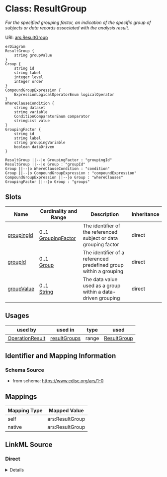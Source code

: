 # Class: ResultGroup


_For the specified grouping factor, an indication of the specific group of subjects or data records associated with the analysis result._





URI: [ars:ResultGroup](https://www.cdisc.org/ars/1-0/ResultGroup)


```mermaid
erDiagram
ResultGroup {
    string groupValue  
}
Group {
    string id  
    string label  
    integer level  
    integer order  
}
CompoundGroupExpression {
    ExpressionLogicalOperatorEnum logicalOperator  
}
WhereClauseCondition {
    string dataset  
    string variable  
    ConditionComparatorEnum comparator  
    stringList value  
}
GroupingFactor {
    string id  
    string label  
    string groupingVariable  
    boolean dataDriven  
}

ResultGroup ||--|o GroupingFactor : "groupingId"
ResultGroup ||--|o Group : "groupId"
Group ||--|o WhereClauseCondition : "condition"
Group ||--|o CompoundGroupExpression : "compoundExpression"
CompoundGroupExpression ||--}o Group : "whereClauses"
GroupingFactor ||--}o Group : "groups"

```



<!-- no inheritance hierarchy -->


## Slots

| Name | Cardinality and Range | Description | Inheritance |
| ---  | --- | --- | --- |
| [groupingId](groupingId.md) | 0..1 <br/> [GroupingFactor](GroupingFactor.md) | The identifier of the referenced subject or data grouping factor | direct |
| [groupId](groupId.md) | 0..1 <br/> [Group](Group.md) | The identifier of a referenced predefined group within a grouping | direct |
| [groupValue](groupValue.md) | 0..1 <br/> [String](String.md) | The data value used as a group within a data-driven grouping | direct |





## Usages

| used by | used in | type | used |
| ---  | --- | --- | --- |
| [OperationResult](OperationResult.md) | [resultGroups](resultGroups.md) | range | [ResultGroup](ResultGroup.md) |






## Identifier and Mapping Information







### Schema Source


* from schema: https://www.cdisc.org/ars/1-0





## Mappings

| Mapping Type | Mapped Value |
| ---  | ---  |
| self | ars:ResultGroup |
| native | ars:ResultGroup |





## LinkML Source

<!-- TODO: investigate https://stackoverflow.com/questions/37606292/how-to-create-tabbed-code-blocks-in-mkdocs-or-sphinx -->

### Direct

<details>
```yaml
name: ResultGroup
description: For the specified grouping factor, an indication of the specific group
  of subjects or data records associated with the analysis result.
from_schema: https://www.cdisc.org/ars/1-0
rank: 1000
slots:
- groupingId
- groupId
- groupValue

```
</details>

### Induced

<details>
```yaml
name: ResultGroup
description: For the specified grouping factor, an indication of the specific group
  of subjects or data records associated with the analysis result.
from_schema: https://www.cdisc.org/ars/1-0
rank: 1000
attributes:
  groupingId:
    name: groupingId
    description: The identifier of the referenced subject or data grouping factor.
    from_schema: https://www.cdisc.org/ars/1-0
    rank: 1000
    alias: groupingId
    owner: ResultGroup
    domain_of:
    - OrderedGroupingFactor
    - ResultGroup
    range: GroupingFactor
    inlined: false
  groupId:
    name: groupId
    description: The identifier of a referenced predefined group within a grouping.
    from_schema: https://www.cdisc.org/ars/1-0
    rank: 1000
    alias: groupId
    owner: ResultGroup
    domain_of:
    - ResultGroup
    range: Group
    inlined: false
  groupValue:
    name: groupValue
    description: The data value used as a group within a data-driven grouping.
    from_schema: https://www.cdisc.org/ars/1-0
    rank: 1000
    alias: groupValue
    owner: ResultGroup
    domain_of:
    - ResultGroup
    range: string

```
</details>